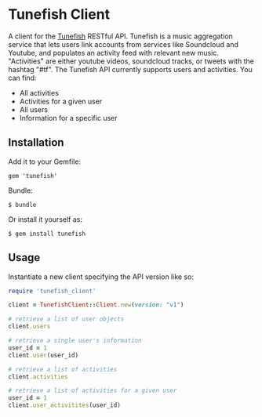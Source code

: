 # Tunefish Client

A client for the [Tunefish](https://github.com/tyrbo/tunefish) RESTful API.  Tunefish is a music aggregation service that lets users link accounts from services like Soundcloud and Youtube, and populates an activity feed with relevant new music.  "Activities" are either youtube videos, soundcloud tracks, or tweets with the hashtag "#tf".  The Tunefish API currently supports users and activities.  You can find:

* All activities
* Activities for a given user
* All users
* Information for a specific user

## Installation

Add it to your Gemfile:

`gem 'tunefish'`

Bundle:

`$ bundle`

Or install it yourself as:

`$ gem install tunefish`

## Usage

Instantiate a new client specifying the API version like so:

```ruby
require 'tunefish_client'

client = TunefishClient::Client.new(version: "v1")

# retrieve a list of user objects
client.users

# retrieve a single user's information
user_id = 1
client.user(user_id)

# retrieve a list of activities
client.activities

# retrieve a list of activities for a given user
user_id = 1
client.user_activitites(user_id)
```

